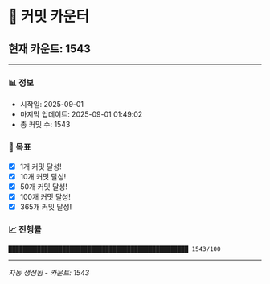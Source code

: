 # 🔢 커밋 카운터

## 현재 카운트: 1543

---

### 📊 정보
- 시작일: 2025-09-01
- 마지막 업데이트: 2025-09-01 01:49:02
- 총 커밋 수: 1543

### 🎯 목표
- [x] 1개 커밋 달성!
- [x] 10개 커밋 달성!
- [x] 50개 커밋 달성!
- [x] 100개 커밋 달성!
- [x] 365개 커밋 달성!

### 📈 진행률
```
██████████████████████████████████████████████████ 1543/100
```

---
*자동 생성됨 - 카운트: 1543*
